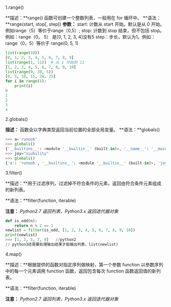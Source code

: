 1.range() 

**描述：**range() 函数可创建一个整数列表，一般用在 for 循环中。
**语法：**range(start, stop[, step])
**参数：**
start: 计数从 start 开始。默认是从 0 开始。例如range（5）等价于range（0,5）;
stop: 计数到 stop 结束，但不包括 stop。例如：range（0， 5） 是[0, 1, 2, 3, 4]没有5
step：步长，默认为1。例如：range（0，5）等价于 range(0, 5, 1)
```python
list(range(10))
[0, 1, 2, 3, 4, 5, 6, 7, 8, 9]
list(range(1, 11))  # 从 1 开始到 11
[1, 2, 3, 4, 5, 6, 7, 8, 9, 10]
list(range(0, 30, 5))
[0, 5, 10, 15, 20, 25]
for i in range(5):
    print(i)
0
1
2
3
4
```

2.globals()

**描述：** 函数会以字典类型返回当前位置的全部全局变量。
**语法：**globals()

```python
>>> a='runoob'
>>> globals()
{'__builtins__': <module '__builtin__' (built-in)>, '__name__': '__main__', '__doc__': None, 'a': 'runoob', '__package__': None}
>>> joy="niubility"
>>> globals()
{'a': 'runoob', '__builtins__': <module '__builtin__' (built-in)>, 'joy': 'niubility', '__package__': None, '__name__': '__main__', '__doc__': None}
```

3.filter()

**描述：**用于过滤序列，过滤掉不符合条件的元素，返回由符合条件元素组成的新列表。

**语法：**filter(function, iterable)

**注意：** *Python2.7 返回列表，Python3.x 返回迭代器对象*

````python
def is_odd(n):
    return n % 2 == 1  
newlist = filter(is_odd, [1, 2, 3, 4, 5, 6, 7, 8, 9, 10]) 
print(newlist)
>>> [1, 3, 5, 7, 9]   //python2
// python3还需要处理输出结果才能输出列表，list(newlist)
````

4.map()

**描述：**根据提供的函数对指定序列做映射，第一个参数 function 以参数序列中的每一个元素调用 function 函数，返回包含每次 function 函数返回值的新列表。

**语法：**filter(function, iterable)

**注意：** *Python2.7 返回列表，Python3.x 返回迭代器对象*
